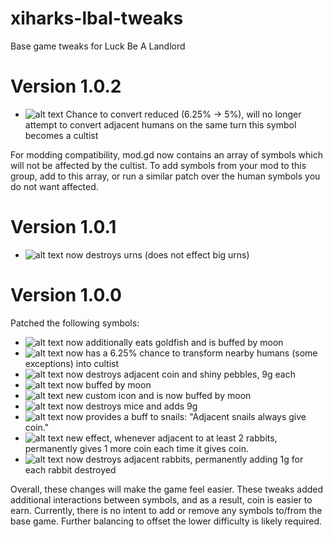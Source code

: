 # xiharks-lbal-tweaks
Base game tweaks for Luck Be A Landlord

# Version 1.0.2
- ![alt text](https://static.wikia.nocookie.net/luck-be-a-landlord/images/b/bd/Cultist.png/revision/latest/scale-to-width-down/24?cb=20210821153153) Chance to convert reduced (6.25% -> 5%), will no longer attempt to convert adjacent humans on the same turn this symbol becomes a cultist

For modding compatibility, mod.gd now contains an array of symbols which will not be affected by the cultist. To add symbols from your mod to this group, add to this array, or run a similar patch over the human symbols you do not want affected.

# Version 1.0.1
- ![alt text](https://static.wikia.nocookie.net/luck-be-a-landlord/images/0/05/Cat.png/revision/latest/scale-to-width-down/24?cb=20210224153616) now destroys urns (does not effect big urns)

# Version 1.0.0
Patched the following symbols:
- ![alt text](https://static.wikia.nocookie.net/luck-be-a-landlord/images/0/05/Cat.png/revision/latest/scale-to-width-down/24?cb=20210224153616) now additionally eats goldfish and is buffed by moon
- ![alt text](https://static.wikia.nocookie.net/luck-be-a-landlord/images/b/bd/Cultist.png/revision/latest/scale-to-width-down/24?cb=20210821153153) now has a 6.25% chance to transform nearby humans (some exceptions) into cultist
- ![alt text](https://static.wikia.nocookie.net/luck-be-a-landlord/images/1/17/Magpie.png/revision/latest/scale-to-width-down/24?cb=20210224153658) now destroys adjacent coin and shiny pebbles, 9g each
- ![alt text](https://static.wikia.nocookie.net/luck-be-a-landlord/images/5/5c/Mouse.png/revision/latest/scale-to-width-down/24?cb=20210224153709) now buffed by moon
- ![alt text](https://static.wikia.nocookie.net/luck-be-a-landlord/images/2/21/Ninja.png/revision/latest/scale-to-width-down/24?cb=20210224153711) new custom icon and is now buffed by moon
- ![alt text](https://static.wikia.nocookie.net/luck-be-a-landlord/images/5/5c/Owl.png/revision/latest/scale-to-width-down/24?cb=20210224153714) now destroys mice and adds 9g
- ![alt text](https://static.wikia.nocookie.net/luck-be-a-landlord/images/1/1d/Rain.png/revision/latest/scale-to-width-down/24?cb=20210224153721) now provides a buff to snails: "Adjacent snails always give coin."
- ![alt text](https://static.wikia.nocookie.net/luck-be-a-landlord/images/e/e9/Turtle.png/revision/latest/scale-to-width-down/24?cb=20210224153837) new effect, whenever adjacent to at least 2 rabbits, permanently gives 1 more coin each time it gives coin.
- ![alt text](https://static.wikia.nocookie.net/luck-be-a-landlord/images/c/c8/Wolf.png/revision/latest/scale-to-width-down/24?cb=20210224153844) now destroys adjacent rabbits, permanently adding 1g for each rabbit destroyed

Overall, these changes will make the game feel easier. These tweaks added additional interactions between symbols, and as a result, coin is easier to earn.
Currently, there is no intent to add or remove any symbols to/from the base game. Further balancing to offset the lower difficulty is likely required.
